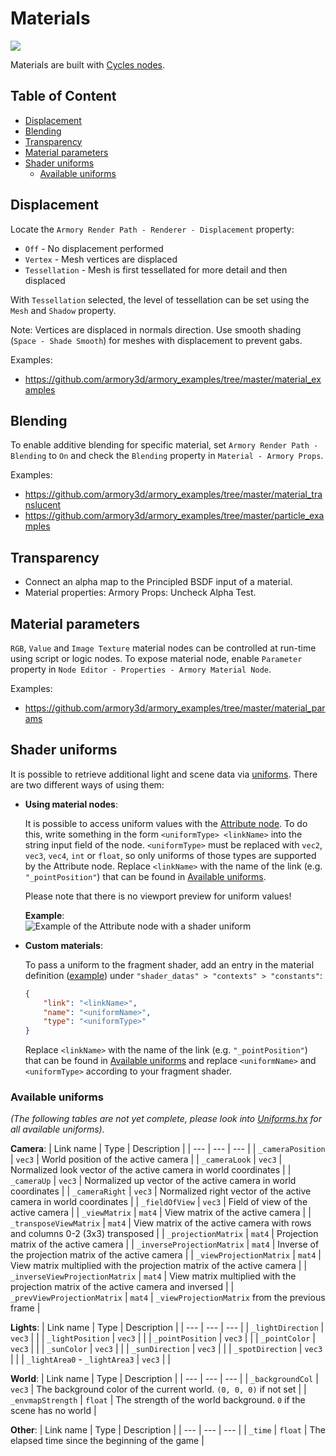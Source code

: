 # Materials

![](https://github.com/armory3d/armory_wiki_images/raw/master/graphics/materials/materials.jpg)

Materials are built with [Cycles nodes](https://docs.blender.org/manual/en/dev/render/cycles/nodes/index.html).

## Table of Content
- [Displacement](#displacement)
- [Blending](#blending)
- [Transparency](#transparency)
- [Material parameters](#material-parameters)
- [Shader uniforms](#shader-uniforms)
  - [Available uniforms](#available-uniforms)

## Displacement

Locate the `Armory Render Path - Renderer - Displacement` property:
- `Off` - No displacement performed
- `Vertex` - Mesh vertices are displaced
- `Tessellation` - Mesh is first tessellated for more detail and then displaced

With `Tessellation` selected, the level of tessellation can be set using the `Mesh` and `Shadow` property.

Note: Vertices are displaced in normals direction. Use smooth shading (`Space - Shade Smooth`) for meshes with displacement to prevent gabs.

Examples:
- https://github.com/armory3d/armory_examples/tree/master/material_examples

## Blending

To enable additive blending for specific material, set `Armory Render Path - Blending` to `On` and check the `Blending` property in `Material - Armory Props`.

Examples:
- https://github.com/armory3d/armory_examples/tree/master/material_translucent
- https://github.com/armory3d/armory_examples/tree/master/particle_examples

## Transparency

- Connect an alpha map to the Principled BSDF input of a material.
- Material properties: Armory Props: Uncheck Alpha Test.

## Material parameters

`RGB`, `Value` and `Image Texture` material nodes can be controlled at run-time using script or logic nodes. To expose material node, enable `Parameter` property in `Node Editor - Properties - Armory Material Node`.

Examples:
- https://github.com/armory3d/armory_examples/tree/master/material_params

## Shader uniforms

It is possible to retrieve additional light and scene data via [uniforms](https://www.khronos.org/opengl/wiki/Uniform_(GLSL)). There are two different ways of using them:

- **Using material nodes**:

  It is possible to access uniform values with the [Attribute node](https://docs.blender.org/manual/en/latest/render/shader_nodes/input/attribute.html). To do this, write something in the form `<uniformType> <linkName>` into the string input field of the node. `<uniformType>` must be replaced with `vec2`, `vec3`, `vec4`, `int` or `float`, so only uniforms of those types are supported by the Attribute node. Replace `<linkName>` with the name of the link (e.g. `"_pointPosition"`) that can be found in [Available uniforms](#available-uniforms).

  Please note that there is no viewport preview for uniform values!

  **Example**:  
  ![Example of the Attribute node with a shader uniform](https://github.com/armory3d/armory_wiki_images/raw/master/graphics/materials/attribute_node_uniforms.jpg)

- **Custom materials**:

  To pass a uniform to the fragment shader, add an entry in the material definition ([example](https://github.com/armory3d/armory_examples/blob/master/material_shaders/Bundled/MyMaterial/MyMaterial.json)) under `"shader_datas" > "contexts" > "constants"`:

  ```json
  {
      "link": "<linkName>",
      "name": "<uniformName>",
      "type": "<uniformType>"
  }
  ```
  Replace `<linkName>` with the name of the link (e.g. `"_pointPosition"`) that can be found in [Available uniforms](#available-uniforms) and replace `<uniformName>` and `<uniformType>` according to your fragment shader.


### Available uniforms

*(The following tables are not yet complete, please look into [Uniforms.hx](https://github.com/armory3d/iron/blob/master/Sources/iron/object/Uniforms.hx) for all available uniforms).*

**Camera**:
| Link name | Type | Description |
| --- | --- | --- |
| `_cameraPosition` | `vec3` | World position of the active camera |
| `_cameraLook` | `vec3` | Normalized look vector of the active camera in world coordinates |
| `_cameraUp` | `vec3` | Normalized up vector of the active camera in world coordinates |
| `_cameraRight` | `vec3` | Normalized right vector of the active camera in world coordinates |
| `_fieldOfView` | `vec3` | Field of view of the active camera |
| `_viewMatrix` | `mat4` | View matrix of the active camera |
| `_transposeViewMatrix` | `mat4` | View matrix of the active camera with rows and columns 0-2 (3x3) transposed |
| `_projectionMatrix` | `mat4` | Projection matrix of the active camera |
| `_inverseProjectionMatrix` | `mat4` | Inverse of the projection matrix of the active camera |
| `_viewProjectionMatrix` | `mat4` | View matrix multiplied with the projection matrix of the active camera |
| `_inverseViewProjectionMatrix` | `mat4` | View matrix multiplied with the projection matrix of the active camera and inversed |
| `_prevViewProjectionMatrix` | `mat4` | `_viewProjectionMatrix` from the previous frame |

**Lights**:
| Link name | Type | Description |
| --- | --- | --- |
| `_lightDirection` | `vec3` |  |
| `_lightPosition` | `vec3` |  |
| `_pointPosition` | `vec3` |  |
| `_pointColor` | `vec3` |  |
| `_sunColor` | `vec3` |  |
| `_sunDirection` | `vec3` |  |
| `_spotDirection` | `vec3` |  |
| `_lightArea0` - `_lightArea3` | `vec3` |  |

**World**:
| Link name | Type | Description |
| --- | --- | --- |
| `_backgroundCol` | `vec3` | The background color of the current world. `(0, 0, 0)` if not set |
| `_envmapStrength` | `float` | The strength of the world background. `0` if the scene has no world  |

**Other**:
| Link name | Type | Description |
| --- | --- | --- |
| `_time` | `float` | The elapsed time since the beginning of the game |

